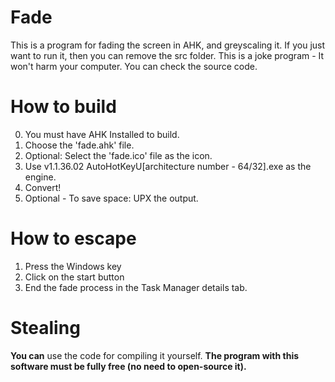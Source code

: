 # Fade
This is a program for fading the screen in AHK, and greyscaling it.
If you just want to run it, then you can remove the src folder.
This is a joke program - It won't harm your computer. You can check the source code.
# How to build
0. You must have AHK Installed to build.
1. Choose the 'fade.ahk' file.
2. Optional: Select the 'fade.ico' file as the icon.
3. Use v1.1.36.02 AutoHotKeyU[architecture number - 64/32].exe as the engine.
4. Convert!
5. Optional - To save space: UPX the output.
# How to escape
1. Press the Windows key
2. Click on the start button
3. End the fade process in the Task Manager details tab.
# Stealing
**You can** use the code for compiling it yourself.
**The program with this software must be fully free (no need to open-source it).**
